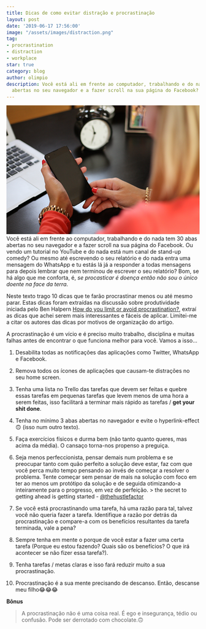 ```yaml
---
title: Dicas de como evitar distração e procrastinação
layout: post
date: '2019-06-17 17:56:00'
image: "/assets/images/distraction.png"
tag:
- procrastination
- distraction
- workplace
star: true
category: blog
author: olimpio
description: Você está ali em frente ao computador, trabalhando e do nada tem 30 abas
  abertas no seu navegador e a fazer scroll na sua página do Facebook?
---
```

![Distraction](/assets/images/distraction.png)
Você está ali em frente ao computador, trabalhando e do nada tem 30 abas abertas no seu navegador e a fazer scroll na sua página do Facebook. Ou vendo um tutorial no YouTube e do nada está num canal de stand-up comedy? Ou mesmo até escrevendo o seu relatório e do nada entra uma mensagem do WhatsApp e tu estás lá já a responder a todas mensagens para depois lembrar que nem terminou de escrever o seu relatório? Bom, se há algo que me conforta, é, *se procasticar é doença então não sou o único doente na face da terra*. 

Neste texto trago 10 dicas que te farão procrastinar menos ou até mesmo parar. Estas dicas foram extraídas na discussão sobre produtividade iniciada pelo Ben Halpern [How do you limit or avoid procrastination?](https://dev.to/ben/how-do-you-limit-or-avoid-procrastination-18ea), extraí as dicas que achei serem mais interessantes e fáceis de aplicar. Limitei-me a citar os autores das dicas por motivos de organização do artigo. 

A procrastinação é um vício e é preciso muito trabalho, disciplina e muitas falhas antes de encontrar o que funciona melhor para você. Vamos a isso...

1. Desabilita todas as notificações das aplicações como Twitter, WhatsApp e Facebook. 
2. Remova todos os ícones de aplicações que causam-te distrações no seu home screen. 
3. Tenha uma lista no Trello das tarefas que devem ser feitas e quebre essas tarefas em pequenas tarefas que levem menos de uma hora a serem feitas, isso facilitará a terminar mais rápido as tarefas / **get your shit done**. 
4. Tenha no mínimo 3 abas abertas no navegador e evite o hyperlink-effect🙃 (isso num outro texto).
5. Faça exercícios físicos e durma bem (não tanto quanto queres, mas acima da média).  O cansaço torna-nos propenso a preguiça.
6. Seja menos perfeccionista, pensar demais num problema e se preocupar tanto com quão perfeito a solução deve estar, faz com que você perca muito tempo pensando ao invés de começar a resolver o problema. Tente começar sem pensar de mais na solução com foco em ter ao menos um protótipo da solução e de seguida otimizando-a inteiramente para o progresso, em vez de perfeição. > the secret to getting ahead is getting started - [@thehustlefactor](https://twitter.com/thehustlefactor/status/1136772904345956352?s=19)


7. Se você está procrastinando uma tarefa, há uma razão para tal, talvez você não queria fazer a tarefa. Identifique a razão por detrás da procrastinação e compare-a com os benefícios resultantes da tarefa terminada, vale a pena?
8. Sempre tenha em mente o porque de você estar a fazer uma certa tarefa (Porque eu estou fazendo? Quais são os benefícios? O que irá acontecer se não fizer essa tarefa?). 
9. Tenha tarefas / metas claras e isso fará reduzir muito a sua procrastinação. 
10. Procrastinação é a sua mente precisando de descanso. Então, descanse meu filho😂😂😂

**Bônus**
> A procrastinação não é uma coisa real.  É ego e insegurança, tédio ou confusão.  Pode ser derrotado com chocolate.🙃
